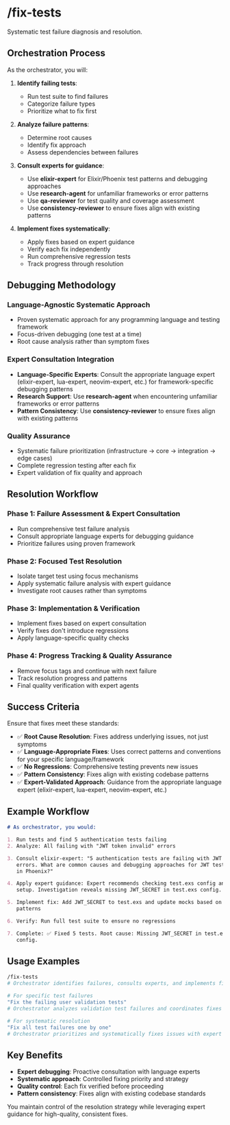 # /fix-tests

Systematic test failure diagnosis and resolution.

## Orchestration Process

As the orchestrator, you will:

1. **Identify failing tests**:

   - Run test suite to find failures
   - Categorize failure types
   - Prioritize what to fix first

2. **Analyze failure patterns**:

   - Determine root causes
   - Identify fix approach
   - Assess dependencies between failures

3. **Consult experts for guidance**:

   - Use **elixir-expert** for Elixir/Phoenix test patterns and debugging
     approaches
   - Use **research-agent** for unfamiliar frameworks or error patterns
   - Use **qa-reviewer** for test quality and coverage assessment
   - Use **consistency-reviewer** to ensure fixes align with existing patterns

4. **Implement fixes systematically**:
   - Apply fixes based on expert guidance
   - Verify each fix independently
   - Run comprehensive regression tests
   - Track progress through resolution

## Debugging Methodology

### **Language-Agnostic Systematic Approach**

- Proven systematic approach for any programming language and testing framework
- Focus-driven debugging (one test at a time)
- Root cause analysis rather than symptom fixes

### **Expert Consultation Integration**

- **Language-Specific Experts**: Consult the appropriate language expert
  (elixir-expert, lua-expert, neovim-expert, etc.) for framework-specific
  debugging patterns
- **Research Support**: Use **research-agent** when encountering unfamiliar
  frameworks or error patterns
- **Pattern Consistency**: Use **consistency-reviewer** to ensure fixes align
  with existing patterns

### **Quality Assurance**

- Systematic failure prioritization (infrastructure → core → integration → edge
  cases)
- Complete regression testing after each fix
- Expert validation of fix quality and approach

## Resolution Workflow

### Phase 1: Failure Assessment & Expert Consultation

- Run comprehensive test failure analysis
- Consult appropriate language experts for debugging guidance
- Prioritize failures using proven framework

### Phase 2: Focused Test Resolution

- Isolate target test using focus mechanisms
- Apply systematic failure analysis with expert guidance
- Investigate root causes rather than symptoms

### Phase 3: Implementation & Verification

- Implement fixes based on expert consultation
- Verify fixes don't introduce regressions
- Apply language-specific quality checks

### Phase 4: Progress Tracking & Quality Assurance

- Remove focus tags and continue with next failure
- Track resolution progress and patterns
- Final quality verification with expert agents

## Success Criteria

Ensure that fixes meet these standards:

- ✅ **Root Cause Resolution**: Fixes address underlying issues, not just
  symptoms
- ✅ **Language-Appropriate Fixes**: Uses correct patterns and conventions for
  your specific language/framework
- ✅ **No Regressions**: Comprehensive testing prevents new issues
- ✅ **Pattern Consistency**: Fixes align with existing codebase patterns
- ✅ **Expert-Validated Approach**: Guidance from the appropriate language
  expert (elixir-expert, lua-expert, neovim-expert, etc.)

## Example Workflow

```markdown
# As orchestrator, you would:

1. Run tests and find 5 authentication tests failing
2. Analyze: All failing with "JWT token invalid" errors

3. Consult elixir-expert: "5 authentication tests are failing with JWT token
   errors. What are common causes and debugging approaches for JWT test failures
   in Phoenix?"

4. Apply expert guidance: Expert recommends checking test.exs config and mock
   setup. Investigation reveals missing JWT_SECRET in test.exs config.

5. Implement fix: Add JWT_SECRET to test.exs and update mocks based on expert
   patterns

6. Verify: Run full test suite to ensure no regressions

7. Complete: ✅ Fixed 5 tests. Root cause: Missing JWT_SECRET in test.exs
   config.
```

## Usage Examples

```bash
/fix-tests
# Orchestrator identifies failures, consults experts, and implements fixes

# For specific test failures
"Fix the failing user validation tests"
# Orchestrator analyzes validation test failures and coordinates fixes with expert guidance

# For systematic resolution
"Fix all test failures one by one"
# Orchestrator prioritizes and systematically fixes issues with expert consultation
```

## Key Benefits

- **Expert debugging**: Proactive consultation with language experts
- **Systematic approach**: Controlled fixing priority and strategy
- **Quality control**: Each fix verified before proceeding
- **Pattern consistency**: Fixes align with existing codebase standards

You maintain control of the resolution strategy while leveraging expert guidance
for high-quality, consistent fixes.
